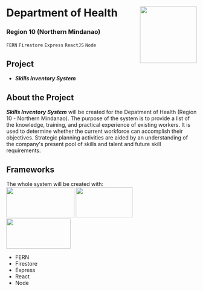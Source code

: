 # Department of Health <img src="https://www.freelogovectors.net/wp-content/uploads/2022/02/doh_logo_department_of_health-freelogovectors.net_.png" width="150" height="150" align="right"> 
### Region 10 (Northern Mindanao)
`FERN` `Firestore` `Express` `ReactJS` `Node`

## Project
* **_Skills Inventory System_**

## About the Project
**_Skills Inventory System_** will be created for the Depatment of Health (Region 10 - Northern Mindanao). The purpose of the system is to provide a list of the knowledge, training, and practical experience of existing workers. It is used to determine whether the current workforce can accomplish their objectives. Strategic planning activities are aided by an understanding of the company's present pool of skills and talent and future skill requirements. 

## Frameworks
The whole system will be created with: <br />
<img src="https://miro.medium.com/max/1400/1*a2Da_CQHUsSKTCTRI2tYhQ.png" width="180" height="80">
<img src="https://miro.medium.com/max/1051/1*q9myzo5Au8OfsaSrCodNmw.png" width="150" height="80">
<img src="https://www.fullstackpython.com/img/logos/react.png" width="170" height="80">

* FERN
* Firestore
* Express
* React
* Node


